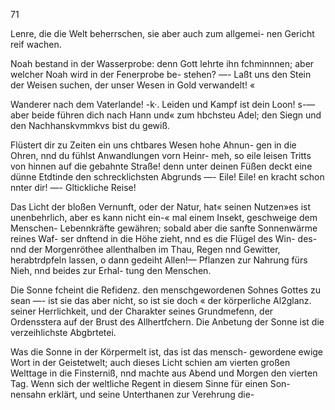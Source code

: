 71

Lenre, die die Welt beherrschen, sie aber auch zum allgemei-
nen Gericht reif wachen.

Noah bestand in der Wasserprobe: denn Gott lehrte ihn
fchminnnen; aber welcher Noah wird in der Fenerprobe be-
stehen? —- Laßt uns den Stein der Weisen suchen, der
unser Wesen in Gold verwandelt! «

Wanderer nach dem Vaterlande! -k·. Leiden und Kampf
ist dein Loon! s-— aber beide führen dich nach Hann und«
zum hbchsteu Adel; den Siegn und den Nachhanskvmmkvs
bist du gewiß.

Flüstert dir zu Zeiten ein uns chtbares Wesen hohe Ahnun-
gen in die Ohren, nnd du fühlst Anwandlungen vorn Heinr-
meh, so eile leisen Tritts von hinnen auf die gebahnte
Straße! denn unter deinen Füßen deckt eine dünne Etdtinde
den schrecklichsten Abgrunds —- Eile! Eile! en kracht schon
nnter dir! —- Gltickliche Reise!

Das Licht der bloßen Vernunft, oder der Natur, hat«
seinen Nutzen»es ist unenbehrlich, aber es kann nicht ein-«
mal einem Insekt, geschweige dem Menschen- Lebennkräfte
gewähren; sobald aber die sanfte Sonnenwärme reines Waf-
ser dnftend in die Höhe zieht, nnd es die Flügel des Win-
des-nnd der Morgenröthee allenthalben im Thau, Regen
nnd Gewitter, herabtrdpfeln lassen, o dann gedeiht Allen!—
Pflanzen zur Nahrung fürs Nieh, nnd beides zur Erhal-
tung den Menschen.

Die Sonne fcheint die Refidenz. den menschgewordenen
Sohnes Gottes zu sean —- ist sie das aber nicht, so ist
sie doch « der körperliche Al2glanz. seiner Herrlichkeit, und
der Charakter seines Grundmefenn, der Ordensstera auf
der Brust des Allhertfchern. Die Anbetung der Sonne ist
die verzeihlichste Abgbrtetei.

Was die Sonne in der Körpermelt ist, das ist das mensch-
gewordene ewige Wort in der Geistetwelt; auch dieses Licht
schien am vierten großen Welttage in die Finsterniß, nnd
machte aus Abend und Morgen den vierten Tag. Wenn
sich der weltliche Regent in diesem Sinne für einen Son-
nensahn erklärt, und seine Unterthanen zur Verehrung die-

